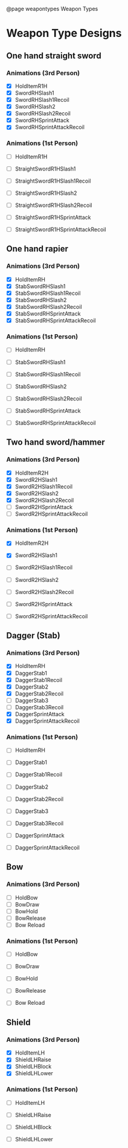 @page weapontypes Weapon Types

# Weapon Type Designs




## One hand straight sword

### Animations (3rd Person)
 - [X] HoldItemR1H
 - [X] SwordRHSlash1
 - [X] SwordRHSlash1Recoil
 - [X] SwordRHSlash2
 - [X] SwordRHSlash2Recoil
 - [X] SwordRHSprintAttack
 - [X] SwordRHSprintAttackRecoil

### Animations (1st Person)
 - [ ] HoldItemR1H
 - [ ] StraightSwordR1HSlash1
 - [ ] StraightSwordR1HSlash1Recoil
 - [ ] StraightSwordR1HSlash2
 - [ ] StraightSwordR1HSlash2Recoil
 - [ ] StraightSwordR1HSprintAttack
 - [ ] StraightSwordR1HSprintAttackRecoil



















## One hand rapier

### Animations (3rd Person)
 - [X] HoldItemRH
 - [X] StabSwordRHSlash1
 - [X] StabSwordRHSlash1Recoil
 - [X] StabSwordRHSlash2
 - [X] StabSwordRHSlash2Recoil
 - [X] StabSwordRHSprintAttack
 - [X] StabSwordRHSprintAttackRecoil

### Animations (1st Person)
 - [ ] HoldItemRH
 - [ ] StabSwordRHSlash1
 - [ ] StabSwordRHSlash1Recoil
 - [ ] StabSwordRHSlash2
 - [ ] StabSwordRHSlash2Recoil
 - [ ] StabSwordRHSprintAttack
 - [ ] StabSwordRHSprintAttackRecoil



















## Two hand sword/hammer

### Animations (3rd Person)
 - [X] HoldItemR2H
 - [X] SwordR2HSlash1
 - [X] SwordR2HSlash1Recoil
 - [X] SwordR2HSlash2
 - [X] SwordR2HSlash2Recoil
 - [ ] SwordR2HSprintAttack
 - [ ] SwordR2HSprintAttackRecoil

### Animations (1st Person)
 - [X] HoldItemR2H
 - [X] SwordR2HSlash1
 - [ ] SwordR2HSlash1Recoil
 - [ ] SwordR2HSlash2
 - [ ] SwordR2HSlash2Recoil
 - [ ] SwordR2HSprintAttack
 - [ ] SwordR2HSprintAttackRecoil













## Dagger (Stab)

### Animations (3rd Person)
 - [X] HoldItemRH
 - [X] DaggerStab1
 - [X] DaggerStab1Recoil
 - [X] DaggerStab2
 - [X] DaggerStab2Recoil
 - [ ] DaggerStab3
 - [ ] DaggerStab3Recoil
 - [X] DaggerSprintAttack
 - [X] DaggerSprintAttackRecoil

### Animations (1st Person)
 - [ ] HoldItemRH
 - [ ] DaggerStab1
 - [ ] DaggerStab1Recoil
 - [ ] DaggerStab2
 - [ ] DaggerStab2Recoil
 - [ ] DaggerStab3
 - [ ] DaggerStab3Recoil
 - [ ] DaggerSprintAttack
 - [ ] DaggerSprintAttackRecoil
















## Bow

### Animations (3rd Person)
 - [ ] HoldBow
 - [ ] BowDraw
 - [ ] BowHold
 - [ ] BowRelease
 - [ ] Bow Reload

### Animations (1st Person)
 - [ ] HoldBow
 - [ ] BowDraw
 - [ ] BowHold
 - [ ] BowRelease
 - [ ] Bow Reload

























## Shield

### Animations (3rd Person)
 - [X] HoldItemLH
 - [X] ShieldLHRaise
 - [X] ShieldLHBlock
 - [X] ShieldLHLower

### Animations (1st Person)
 - [ ] HoldItemLH
 - [ ] ShieldLHRaise
 - [ ] ShieldLHBlock
 - [ ] ShieldLHLower








